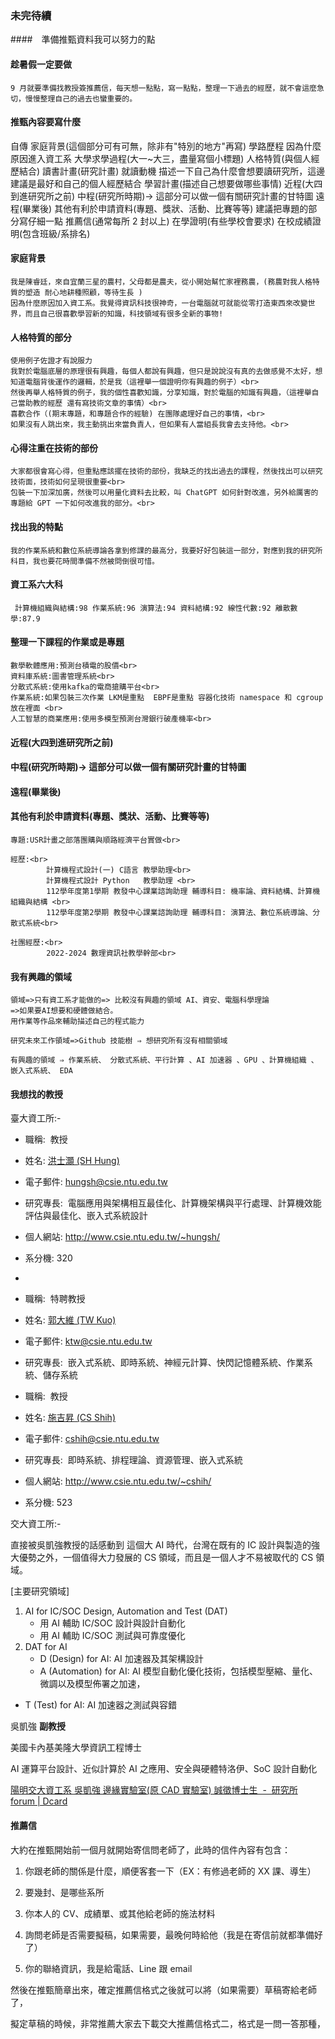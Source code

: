 ### 未完待續

####　準備推甄資料我可以努力的點

#### 趁暑假一定要做

    9 月就要準備找教授簽推薦信，每天想一點點，寫一點點，整理一下過去的經歷，就不會這麼急切，慢慢整理自己的過去也蠻重要的。

#### 推甄內容要寫什麼

自傳
家庭背景(這個部分可有可無，除非有"特別的地方"再寫)
學路歷程
因為什麼原因進入資工系
大學求學過程(大一~大三，盡量寫個小標題)
人格特質(與個人經歷結合)
讀書計畫(研究計畫)
就讀動機
描述一下自己為什麼會想要讀研究所，這邊建議是最好和自己的個人經歷結合
學習計畫(描述自己想要做哪些事情)
近程(大四到進研究所之前)
中程(研究所時期)→ 這部分可以做一個有關研究計畫的甘特圖
遠程(畢業後)
其他有利於申請資料(專題、獎狀、活動、比賽等等)
建議把專題的部分寫仔細一點
推薦信(通常每所 2 封以上)
在學證明(有些學校會要求)
在校成績證明(包含班級/系排名)

#### 家庭背景

    我是陳睿廷，來自宜蘭三星的農村，父母都是農夫，從小開始幫忙家裡務農，(務農對我人格特質的塑造 耐心地耕種照顧，等待生長 )
    因為什麼原因加入資工系。我覺得資訊科技很神奇，一台電腦就可就能從零打造東西來改變世界，而且自己很喜歡學習新的知識，科技領域有很多全新的事物!

#### 人格特質的部分

    使用例子佐證才有說服力
    我對於電腦底層的原理很有興趣，每個人都說有興趣，但只是說說沒有真的去做感覺不太好，想知道電腦背後運作的邏輯，於是我（這裡舉一個證明你有興趣的例子）<br>
    然後再舉人格特質的例子，我的個性喜歡知識，分享知識，對於電腦的知識有興趣，（這裡舉自己當助教的經歷 還有寫技術文章的事情）<br>
    喜歡合作（(期末專題，和專題合作的經驗) 在團隊處理好自己的事情，<br>
    如果沒有人跳出來，我主動挑出來當負責人，但如果有人當組長我會去支持他。<br>

#### 心得注重在技術的部份

    大家都很會寫心得，但重點應該擺在技術的部份，我缺乏的找出過去的課程，然後找出可以研究技術面，技術如何呈現很重要<br>
    包裝一下加深加廣，然後可以用量化資料去比較，叫 ChatGPT 如何針對改進，另外給厲害的專題給 GPT 一下如何改進我的部分。<br>

#### 找出我的特點

    我的作業系統和數位系統導論各拿到修課的最高分，我要好好包裝這一部分，對應到我的研究所科目，我也要花時間準備不然被問倒很可惜。

#### 資工系六大科

     計算機組織與結構:98 作業系統:96 演算法:94 資料結構:92 線性代數:92 離散數學:87.9

#### 整理一下課程的作業或是專題

    數學軟體應用:預測台積電的股價<br>
    資料庫系統:圖書管理系統<br>
    分散式系統:使用kafka的電商搶購平台<br>
    作業系統:如果包裝三次作業 LKM是重點  EBPF是重點 容器化技術 namespace 和 cgroup 放在裡面 <br>
    人工智慧的商業應用:使用多模型預測台灣銀行破產機率<br>

#### 近程(大四到進研究所之前)

#### 中程(研究所時期)→ 這部分可以做一個有關研究計畫的甘特圖

#### 遠程(畢業後)

#### 其他有利於申請資料(專題、獎狀、活動、比賽等等)

    專題:USR計畫之部落團購與順路經濟平台實做<br>

    經歷:<br>
            計算機程式設計(一) C語言 教學助理<br>
            計算機程式設計 Python   教學助理 <br>
            112學年度第1學期 教發中心課業諮詢助理 輔導科目: 機率論、資料結構、計算機組織與結構 <br>
            112學年度第2學期 教發中心課業諮詢助理 輔導科目: 演算法、數位系統導論、分散式系統<br>

    社團經歷:<br>
            2022-2024 數理資訊社教學幹部<br>

#### 我有興趣的領域

    領域=>只有資工系才能做的=> 比較沒有興趣的領域 AI、資安、電腦科學理論
    =>如果要AI想要和硬體做結合。
    用作業等作品來輔助描述自己的程式能力

    研究未來工作領域=>Github 技能樹 ⇒ 想研究所有沒有相關領域

    有興趣的領域 ⇒ 作業系統、 分散式系統、平行計算 、AI 加速器 、GPU 、計算機組織 、 嵌入式系統、 EDA

#### 我想找的教授

臺大資工所:-

- 職稱:  教授
- 姓名: [洪士灝 (SH Hung)](https://www.csie.ntu.edu.tw/zh_tw/member/Faculty/%E6%B4%AA%E5%A3%AB%E7%81%9D-SH-Hung-9582773)
- 電子郵件: [hungsh@csie.ntu.edu.tw](mailto:hungsh@csie.ntu.edu.tw)
- 研究專長:  電腦應用與架構相互最佳化、計算機架構與平行處理、計算機效能評估與最佳化、嵌入式系統設計
- 個人網站: http://www.csie.ntu.edu.tw/~hungsh/
- 系分機: 320
-
- 職稱:  特聘教授
- 姓名: [郭大維 (TW Kuo)](https://www.csie.ntu.edu.tw/zh_tw/member/Faculty/%E9%83%AD%E5%A4%A7%E7%B6%AD-TW-Kuo-33626263)
- 電子郵件: [ktw@csie.ntu.edu.tw](mailto:ktw@csie.ntu.edu.tw)
- 研究專長:  嵌入式系統、即時系統、神經元計算、快閃記憶體系統、作業系統、儲存系統

- 職稱:  教授
- 姓名: [施吉昇 (CS Shih)](https://www.csie.ntu.edu.tw/zh_tw/member/Faculty/%E6%96%BD%E5%90%89%E6%98%87-CS-Shih-70044877)
- 電子郵件: [cshih@csie.ntu.edu.tw](mailto:cshih@csie.ntu.edu.tw)
- 研究專長:  即時系統、排程理論、資源管理、嵌入式系統
- 個人網站: http://www.csie.ntu.edu.tw/~cshih/
- 系分機: 523

交大資工所:-

直接被吳凱強教授的話感動到
這個大 AI 時代，台灣在既有的 IC 設計與製造的強大優勢之外，一個值得大力發展的 CS 領域，而且是一個人才不易被取代的 CS 領域。

[主要研究領域]

1. AI for IC/SOC Design, Automation and Test (DAT)
   - 用 AI 輔助 IC/SOC 設計與設計自動化
   - 用 AI 輔助 IC/SOC 測試與可靠度優化
2. DAT for AI
   - D (Design) for AI: AI 加速器及其架構設計
   - A (Automation) for AI: AI 模型自動化優化技術，包括模型壓縮、量化、微調以及模型佈署之加速，

- T (Test) for AI: AI 加速器之測試與容錯

吳凱強 **副教授**

美國卡內基美隆大學資訊工程博士

AI 運算平台設計、近似計算於 AI 之應用、安全與硬體特洛伊、SoC 設計自動化

[陽明交大資工系 吳凱強 邊緣實驗室(原 CAD 實驗室) 誠徵博士生  -  研究所 forum | Dcard](https://www.dcard.tw/f/graduate_school/p/255156522)

#### 推薦信

大約在推甄開始前一個月就開始寄信問老師了，此時的信件內容有包含：

1. 你跟老師的關係是什麼，順便客套一下（EX：有修過老師的 XX 課、導生）

2. 要幾封、是哪些系所

3. 你本人的 CV、成績單、或其他給老師的施法材料

4. 詢問老師是否需要擬稿，如果需要，最晚何時給他（我是在寄信前就都準備好了）

5. 你的聯絡資訊，我是給電話、Line 跟 email

然後在推甄簡章出來，確定推薦信格式之後就可以將（如果需要）草稿寄給老師了，

擬定草稿的時候，非常推薦大家去下載交大推薦信格式二，格式是一問一答那種，
